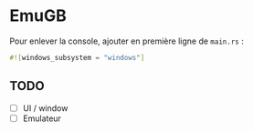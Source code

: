 # EmuGB

Pour enlever la console, ajouter en première ligne de `main.rs` :

```rust
#![windows_subsystem = "windows"]
```

## TODO

- [ ] UI / window
- [ ] Emulateur